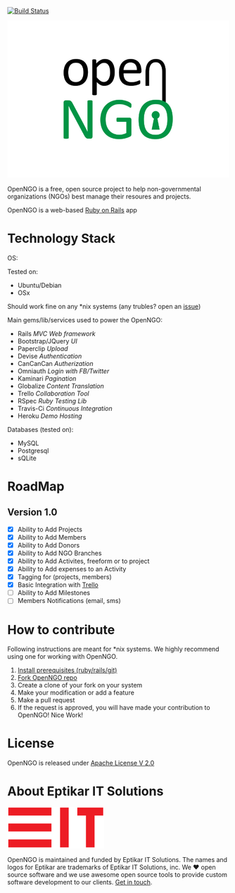 [![Build Status](https://travis-ci.org/Eptikar-IT-Solutions/openngo.svg?branch=master)](https://travis-ci.org/Eptikar-IT-Solutions/openngo)

[![Logo](app/assets/images/openngo.png)](https://github.com/Eptikar-IT-Solutions/openngo)

OpenNGO is a free, open source project to help non-governmental organizations (NGOs) best manage their resoures and projects.

OpenNGO is a web-based [Ruby on Rails](https://github.com/rails/rails) app

# Technology Stack

OS:

Tested on:

- Ubuntu/Debian
- OSx

Should work fine on any \*nix systems (any trubles? open an [issue](https://github.com/Eptikar-IT-Solutions/openngo/issues/new))

Main gems/lib/services used to power the OpenNGO:

- Rails            *MVC Web framework*
- Bootstrap/JQuery *UI*
- Paperclip        *Upload*
- Devise           *Authentication*
- CanCanCan        *Autherization*
- Omniauth         *Login with FB/Twitter*
- Kaminari         *Pagination*
- Globalize        *Content Translation*
- Trello           *Collaboration Tool*
- RSpec            *Ruby Testing Lib*
- Travis-Ci        *Continuous Integration*
- Heroku           *Demo Hosting*

Databases (tested on):

- MySQL
- Postgresql
- sQLite

# RoadMap

## Version 1.0

- [x] Ability to Add Projects
- [x] Ability to Add Members
- [x] Ability to Add Donors
- [x] Ability to Add NGO Branches
- [x] Ability to Add Activites, freeform or to project
- [x] Ability to Add expenses to an Activity
- [x] Tagging for (projects, members)
- [x] Basic Integration with [Trello](http://trello.com)
- [ ] Ability to Add Milestones
- [ ] Members Notifications (email, sms)

# How to contribute

Following instructions are meant for \*nix systems. We highly recommend using one for working with OpenNGO.

1. [Install prerequisites (ruby/rails/git)](https://gorails.com/setup/ubuntu/15.10)
2. [Fork OpenNGO repo](https://help.github.com/articles/fork-a-repo/)
3. Create a clone of your fork on your system
4. Make your modification or add a feature
5. Make a pull request  
6. If the request is approved, you will have made your contribution to OpenNGO! Nice Work!

# License

OpenNGO is released under [Apache License V 2.0](LICENSE)

# About Eptikar IT Solutions

[![Eptikar](app/assets/images/eptikar-it-solutions.png)](https://eptikar.com/)

OpenNGO is maintained and funded by Eptikar IT Solutions. The names and logos for Eptikar are trademarks of Eptikar IT Solutions, inc.
We :heart: open source software and we use awesome open source tools to provide custom software development to our clients. [Get in touch](https://eptikar.com/).